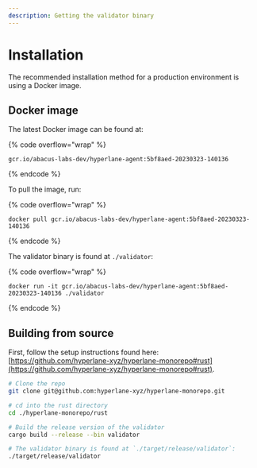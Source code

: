 ```yaml
---
description: Getting the validator binary
---
```


# Installation

The recommended installation method for a production environment is using a Docker image.

## Docker image

The latest Docker image can be found at:

{% code overflow="wrap" %}
```
gcr.io/abacus-labs-dev/hyperlane-agent:5bf8aed-20230323-140136
```
{% endcode %}

To pull the image, run:

{% code overflow="wrap" %}
```
docker pull gcr.io/abacus-labs-dev/hyperlane-agent:5bf8aed-20230323-140136
```
{% endcode %}

The validator binary is found at `./validator`:

{% code overflow="wrap" %}
```
docker run -it gcr.io/abacus-labs-dev/hyperlane-agent:5bf8aed-20230323-140136 ./validator
```
{% endcode %}

## Building from source

First, follow the setup instructions found here: [https://github.com/hyperlane-xyz/hyperlane-monorepo#rust](https://github.com/hyperlane-xyz/hyperlane-monorepo#rust).

```sh
# Clone the repo
git clone git@github.com:hyperlane-xyz/hyperlane-monorepo.git

# cd into the rust directory
cd ./hyperlane-monorepo/rust

# Build the release version of the validator
cargo build --release --bin validator

# The validator binary is found at `./target/release/validator`:
./target/release/validator
```
